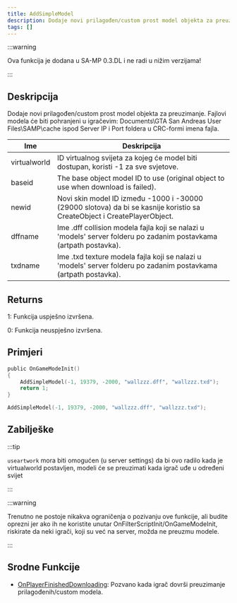 ```yaml
---
title: AddSimpleModel
description: Dodaje novi prilagođen/custom prost model objekta za preuzimanje.
tags: []
---
```


:::warning

Ova funkcija je dodana u SA-MP 0.3.DL i ne radi u nižim verzijama!

:::

## Deskripcija

Dodaje novi prilagođen/custom prost model objekta za preuzimanje. Fajlovi modela će biti pohranjeni u igračevim: Documents\GTA San Andreas User Files\SAMP\cache ispod Server IP i Port foldera u CRC-formi imena fajla.

| Ime          | Deskripcija                                                                                                              |
| ------------ | ------------------------------------------------------------------------------------------------------------------------ |
| virtualworld | ID virtualnog svijeta za kojeg će model biti dostupan, koristi -1 za sve svjetove.                                       |
| baseid       | The base object model ID to use (original object to use when download is failed).                                        |
| newid        | Novi skin model ID između -1000 i -30000 (29000 slotova) da bi se kasnije koristio sa CreateObject i CreatePlayerObject. |
| dffname      | Ime .dff collision modela fajla koji se nalazi u 'models' server folderu po zadanim postavkama (artpath postavka).       |
| txdname      | Ime .txd texture modela fajla koji se nalazi u 'models' server folderu po zadanim postavkama (artpath postavka).         |

## Returns

1: Funkcija uspješno izvršena.

0: Funkcija neuspješno izvršena.

## Primjeri

```c
public OnGameModeInit()
{
    AddSimpleModel(-1, 19379, -2000, "wallzzz.dff", "wallzzz.txd");
    return 1;
}
```

```c
AddSimpleModel(-1, 19379, -2000, "wallzzz.dff", "wallzzz.txd");
```

## Zabilješke

:::tip

`useartwork` mora biti omogućen (u server settings) da bi ovo radilo kada je virtualworld postavljen, modeli će se preuzimati kada igrač uđe u određeni svijet

:::

:::warning

Trenutno ne postoje nikakva ograničenja o pozivanju ove funkcije, ali budite oprezni jer ako ih ne koristite unutar OnFilterScriptInit/OnGameModeInit, riskirate da neki igrači, koji su već na server, možda ne preuzmu modele.

:::

## Srodne Funkcije

- [OnPlayerFinishedDownloading](../callbacks/OnPlayerFinishedDownloading.md): Pozvano kada igrač dovrši preuzimanje prilagođenih/custom modela.
